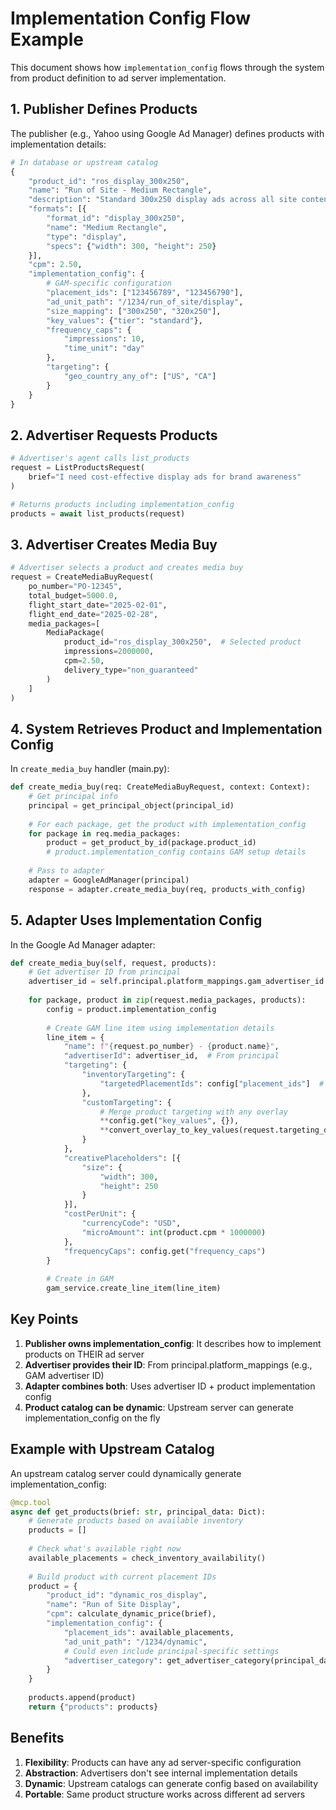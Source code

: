 # Implementation Config Flow Example

This document shows how `implementation_config` flows through the system from product definition to ad server implementation.

## 1. Publisher Defines Products

The publisher (e.g., Yahoo using Google Ad Manager) defines products with implementation details:

```python
# In database or upstream catalog
{
    "product_id": "ros_display_300x250",
    "name": "Run of Site - Medium Rectangle",
    "description": "Standard 300x250 display ads across all site content",
    "formats": [{
        "format_id": "display_300x250",
        "name": "Medium Rectangle",
        "type": "display",
        "specs": {"width": 300, "height": 250}
    }],
    "cpm": 2.50,
    "implementation_config": {
        # GAM-specific configuration
        "placement_ids": ["123456789", "123456790"],
        "ad_unit_path": "/1234/run_of_site/display",
        "size_mapping": ["300x250", "320x250"],
        "key_values": {"tier": "standard"},
        "frequency_caps": {
            "impressions": 10,
            "time_unit": "day"
        },
        "targeting": {
            "geo_country_any_of": ["US", "CA"]
        }
    }
}
```

## 2. Advertiser Requests Products

```python
# Advertiser's agent calls list_products
request = ListProductsRequest(
    brief="I need cost-effective display ads for brand awareness"
)

# Returns products including implementation_config
products = await list_products(request)
```

## 3. Advertiser Creates Media Buy

```python
# Advertiser selects a product and creates media buy
request = CreateMediaBuyRequest(
    po_number="PO-12345",
    total_budget=5000.0,
    flight_start_date="2025-02-01",
    flight_end_date="2025-02-28",
    media_packages=[
        MediaPackage(
            product_id="ros_display_300x250",  # Selected product
            impressions=2000000,
            cpm=2.50,
            delivery_type="non_guaranteed"
        )
    ]
)
```

## 4. System Retrieves Product and Implementation Config

In `create_media_buy` handler (main.py):

```python
def create_media_buy(req: CreateMediaBuyRequest, context: Context):
    # Get principal info
    principal = get_principal_object(principal_id)
    
    # For each package, get the product with implementation_config
    for package in req.media_packages:
        product = get_product_by_id(package.product_id)
        # product.implementation_config contains GAM setup details
        
    # Pass to adapter
    adapter = GoogleAdManager(principal)
    response = adapter.create_media_buy(req, products_with_config)
```

## 5. Adapter Uses Implementation Config

In the Google Ad Manager adapter:

```python
def create_media_buy(self, request, products):
    # Get advertiser ID from principal
    advertiser_id = self.principal.platform_mappings.gam_advertiser_id
    
    for package, product in zip(request.media_packages, products):
        config = product.implementation_config
        
        # Create GAM line item using implementation details
        line_item = {
            "name": f"{request.po_number} - {product.name}",
            "advertiserId": advertiser_id,  # From principal
            "targeting": {
                "inventoryTargeting": {
                    "targetedPlacementIds": config["placement_ids"]  # From product
                },
                "customTargeting": {
                    # Merge product targeting with any overlay
                    **config.get("key_values", {}),
                    **convert_overlay_to_key_values(request.targeting_overlay)
                }
            },
            "creativePlaceholders": [{
                "size": {
                    "width": 300,
                    "height": 250
                }
            }],
            "costPerUnit": {
                "currencyCode": "USD",
                "microAmount": int(product.cpm * 1000000)
            },
            "frequencyCaps": config.get("frequency_caps")
        }
        
        # Create in GAM
        gam_service.create_line_item(line_item)
```

## Key Points

1. **Publisher owns implementation_config**: It describes how to implement products on THEIR ad server
2. **Advertiser provides their ID**: From principal.platform_mappings (e.g., GAM advertiser ID)
3. **Adapter combines both**: Uses advertiser ID + product implementation config
4. **Product catalog can be dynamic**: Upstream server can generate implementation_config on the fly

## Example with Upstream Catalog

An upstream catalog server could dynamically generate implementation_config:

```python
@mcp.tool
async def get_products(brief: str, principal_data: Dict):
    # Generate products based on available inventory
    products = []
    
    # Check what's available right now
    available_placements = check_inventory_availability()
    
    # Build product with current placement IDs
    product = {
        "product_id": "dynamic_ros_display",
        "name": "Run of Site Display",
        "cpm": calculate_dynamic_price(brief),
        "implementation_config": {
            "placement_ids": available_placements,
            "ad_unit_path": "/1234/dynamic",
            # Could even include principal-specific settings
            "advertiser_category": get_advertiser_category(principal_data)
        }
    }
    
    products.append(product)
    return {"products": products}
```

## Benefits

1. **Flexibility**: Products can have any ad server-specific configuration
2. **Abstraction**: Advertisers don't see internal implementation details
3. **Dynamic**: Upstream catalogs can generate config based on availability
4. **Portable**: Same product structure works across different ad servers